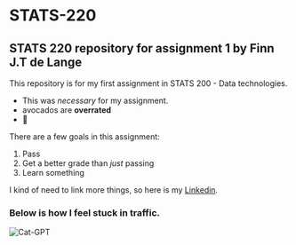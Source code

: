 # STATS-220
## STATS 220 repository for assignment 1 by Finn J.T de Lange

This repository is for my first assignment in STATS 200 - Data technologies.

* This was *necessary* for my assignment.
* avocados are **overrated**
* 🎷

There are a few goals in this assignment:

1. Pass
2. Get a better grade than *just* passing
3. Learn something

I kind of need to link more things, so here is my [Linkedin](https://www.linkedin.com/in/finn-de-lange-578637225?utm_source=share&utm_campaign=share_via&utm_content=profile&utm_medium=android_app).

### Below is how I feel stuck in traffic.
![Cat-GPT](https://media1.tenor.com/m/KyVAeta1OfYAAAAC/cat-head-bang.gif)
